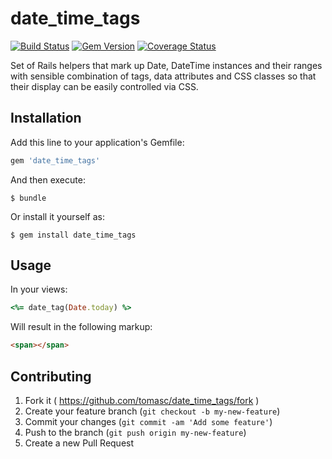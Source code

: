 # date_time_tags

[![Build Status](https://travis-ci.org/tomasc/date_time_tags.svg)](https://travis-ci.org/tomasc/date_time_tags) [![Gem Version](https://badge.fury.io/rb/date_time_tags.svg)](http://badge.fury.io/rb/date_time_tags) [![Coverage Status](https://img.shields.io/coveralls/tomasc/date_time_tags.svg)](https://coveralls.io/r/tomasc/date_time_tags)

Set of Rails helpers that mark up Date, DateTime instances and their ranges with sensible combination of tags, data attributes and CSS classes so that their display can be easily controlled via CSS.

## Installation

Add this line to your application's Gemfile:

```Ruby
gem 'date_time_tags'
```

And then execute:

```
$ bundle
```

Or install it yourself as:

```
$ gem install date_time_tags
```

## Usage

In your views:

```Ruby
<%= date_tag(Date.today) %>
```

Will result in the following markup:

```HTML
<span></span>
```

## Contributing

1. Fork it ( https://github.com/tomasc/date_time_tags/fork )
2. Create your feature branch (`git checkout -b my-new-feature`)
3. Commit your changes (`git commit -am 'Add some feature'`)
4. Push to the branch (`git push origin my-new-feature`)
5. Create a new Pull Request
